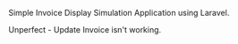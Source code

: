 Simple Invoice Display Simulation Application using Laravel.

Unperfect - Update Invoice isn't working.
